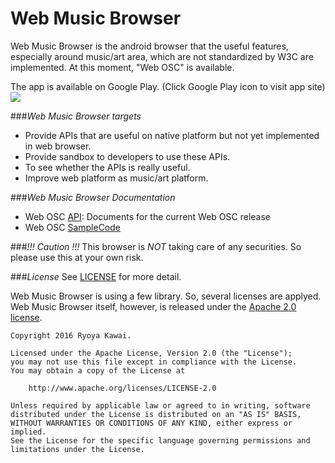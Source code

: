 # Web Music Browser

Web Music Browser is  the android browser that the useful features, especially around music/art area, which are not standardized by W3C are implemented. At this moment, "Web OSC" is available.

The app is available on Google Play. (Click Google Play icon to visit app site)   
<a href="https://play.google.com/store/apps/details?id=io.webmusic.webmusicbrowser" target="_blank"><img src="https://play.google.com/intl/en_us/badges/images/badge_new.png"></a>

###*Web Music Browser targets*
  * Provide APIs that are useful on native platform but not yet implemented in web browser.
  * Provide sandbox to developers to use these APIs.
  * To see whether the APIs is really useful.
  * Improve web platform as music/art platform. 

###*Web Music Browser Documentation*
  * Web OSC [API](https://docs.google.com/document/d/1ChmdATOgjkT4cAz_JiG76WvSOXrEvBvzr0GB8UpsaRA/edit): Documents for the current Web OSC release
  * Web OSC [SampleCode](https://github.com/ryoyakawai/WebMusicBrowser/blob/master/mobile/src/main/assets/sample.html)

###*!!! Caution !!!*
This browser is *NOT* taking care of any securities. So please use this at your own risk.

###*License*
See [LICENSE](https://raw.githubusercontent.com/ryoyakawai/WebMusicBrowser/master/LICENSE) for more detail.

Web Music Browser is using a few library. So, several licenses are applyed. 
Web Music Browser itself, however, is released under the [Apache 2.0 license](LICENSE).

```
Copyright 2016 Ryoya Kawai.

Licensed under the Apache License, Version 2.0 (the "License");
you may not use this file except in compliance with the License.
You may obtain a copy of the License at

    http://www.apache.org/licenses/LICENSE-2.0

Unless required by applicable law or agreed to in writing, software
distributed under the License is distributed on an "AS IS" BASIS,
WITHOUT WARRANTIES OR CONDITIONS OF ANY KIND, either express or implied.
See the License for the specific language governing permissions and
limitations under the License.
```

